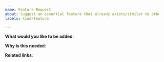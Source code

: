 ```yaml
---
name: Feature Request
about: Suggest an essential feature that already exists/similar to other projects
labels: kind/feature

---
```

<!-- Please only use this template for submitting feature requests -->

**What would you like to be added**:


**Why is this needed**:


**Related links**: